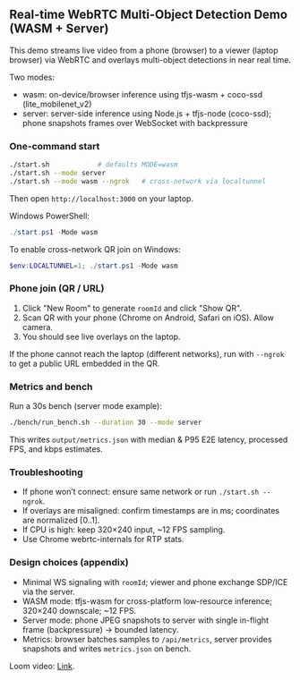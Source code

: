 ## Real-time WebRTC Multi-Object Detection Demo (WASM + Server)

This demo streams live video from a phone (browser) to a viewer (laptop browser) via WebRTC and overlays multi-object detections in near real time.

Two modes:
- wasm: on-device/browser inference using tfjs-wasm + coco-ssd (lite_mobilenet_v2)
- server: server-side inference using Node.js + tfjs-node (coco-ssd); phone snapshots frames over WebSocket with backpressure

### One-command start

```bash
./start.sh            # defaults MODE=wasm
./start.sh --mode server
./start.sh --mode wasm --ngrok   # cross-network via localtunnel
```

Then open `http://localhost:3000` on your laptop.

Windows PowerShell:

```powershell
./start.ps1 -Mode wasm
```
To enable cross-network QR join on Windows:

```powershell
$env:LOCALTUNNEL=1; ./start.ps1 -Mode wasm
```

### Phone join (QR / URL)

1) Click "New Room" to generate `roomId` and click "Show QR".
2) Scan QR with your phone (Chrome on Android, Safari on iOS). Allow camera.
3) You should see live overlays on the laptop.

If the phone cannot reach the laptop (different networks), run with `--ngrok` to get a public URL embedded in the QR.

### Metrics and bench

Run a 30s bench (server mode example):

```bash
./bench/run_bench.sh --duration 30 --mode server
```

This writes `output/metrics.json` with median & P95 E2E latency, processed FPS, and kbps estimates.

### Troubleshooting

- If phone won’t connect: ensure same network or run `./start.sh --ngrok`.
- If overlays are misaligned: confirm timestamps are in ms; coordinates are normalized [0..1].
- If CPU is high: keep 320×240 input, ~12 FPS sampling.
- Use Chrome webrtc-internals for RTP stats.

### Design choices (appendix)

- Minimal WS signaling with `roomId`; viewer and phone exchange SDP/ICE via the server.
- WASM mode: tfjs-wasm for cross-platform low-resource inference; 320×240 downscale; ~12 FPS.
- Server mode: phone JPEG snapshots to server with single in-flight frame (backpressure) → bounded latency.
- Metrics: browser batches samples to `/api/metrics`, server provides snapshots and writes `metrics.json` on bench.

Loom video: [Link](https://www.loom.com/share/3e8d15ccfafd47178a761ca6cc5266ab?sid=41b503c5-df4f-4fc4-979b-22941c8fdd2a).



